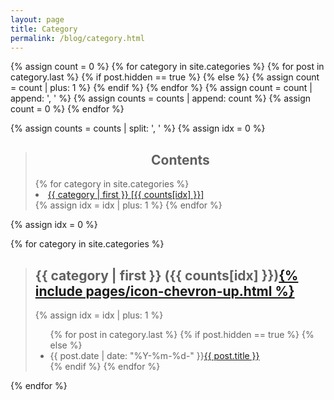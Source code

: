 ```yaml
---
layout: page
title: Category
permalink: /blog/category.html
---
```


{% assign count = 0 %}
{% for category in site.categories %}
  {% for post in category.last %}
    {% if post.hidden == true %}
    {% else %}
      {% assign count = count | plus: 1 %}
    {% endif %}
  {% endfor %}
  {% assign count = count | append: ', ' %}
  {% assign counts = counts | append: count %}
  {% assign count = 0 %}
{% endfor %}

{% assign counts = counts | split: ', ' %}
{% assign idx = 0 %}

<blockquote>
<h2 align="center" id="contents">Contents</h2>
{% for category in site.categories %}
  <div><li><a href="#{{ category[0] }}-ref">{{ category | first }} [{{ counts[idx] }}]</a></li></div>
  {% assign idx = idx | plus: 1 %}
{% endfor %}
</blockquote>

{% assign idx = 0 %}

{% for category in site.categories %}
<blockquote>
  <h2 id="{{ category[0] }}-ref">{{ category | first }} ({{ counts[idx] }})<a href="#contents">{% include pages/icon-chevron-up.html %}</a></h2>
    {% assign idx = idx | plus: 1 %}
  <ul class="category-list">
    {% for post in category.last %}
      {% if post.hidden == true %}
      {% else %}
    <li>{{ post.date | date: "%Y-%m-%d-" }}<a href="{{ post.url }}">{{ post.title }}</a></li>
      {% endif %}
    {% endfor %}
  </ul>
</blockquote>
{% endfor %}
